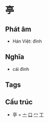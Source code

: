 # 亭

## Phát âm
* Hán Việt: đình

## Nghĩa
* cái đình

## Tags


## Cấu trúc
* 亭 = [亠](亠.md) [口](口.md) [冖](冖.md) [丁](丁.md)

<script>window.HANZI_FIELD='亭';</script>